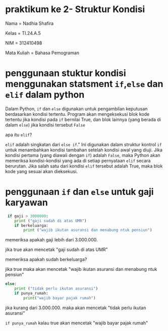 # praktikum ke 2- Struktur Kondisi

Nama = Nadhia Shafira

Kelas = TI.24.A.5

NIM = 312410498

Mata Kuliah = Bahasa Pemograman

# penggunaan stuktur kondisi menggunakan statsment ```if```,```else``` dan ```elif``` dalam python

Dalam Python, ```if``` dan ```else``` digunakan untuk pengambilan keputusan berdasarkan kondisi tertentu. Program akan mengeksekusi blok kode tertentu jika kondisi pada ```if``` bernilai True, dan blok lainnya (yang berada di dalam ```else```) jika kondisi tersebut ```False```

apa itu ```elif```?

```elif``` adalah singkatan dari ```else if```." Ini digunakan dalam struktur kontrol ```if``` untuk menambahkan kondisi tambahan setelah kondisi awal yang diuji. Jika kondisi pertama (yang diawali dengan ```if```) adalah ```False```, maka Python akan memeriksa kondisi-kondisi yang ada di setiap pernyataan ```elif``` secara berurutan. Jika salah satu dari kondisi ```elif``` tersebut adalah True, maka blok kode yang sesuai akan dieksekusi.

# penggunaan ```if``` dan ```else``` untuk gaji karyawan

```python
 if gaji > 3000000:
    print ("gaji sudah di atas UMR")
    if berkeluarga:
        print ("wajib ikutan asuransi dan menabung ntuk pensiun")
```

 memeriksa apakah gaji lebih dari 3.000.000.

jika true akan mencetak "gaji sudah di atas UMR"

memeriksa apakah sudah berkeluarga?

jika true maka akan mencetak "wajib ikutan asuransi dan menabung ntuk pensiun"

```python
else:
    print ("tidak perlu ikutan asuransi")
    if punya_rumah:
        print("wajib bayar pajak rumah")
```
        
jika kurang dari 3.000.000. maka akan mencetak "tidak perlu ikutan asuransi"

```if punya_rumah``` kalau true akan mencetak "wajib bayar pajak rumah"

